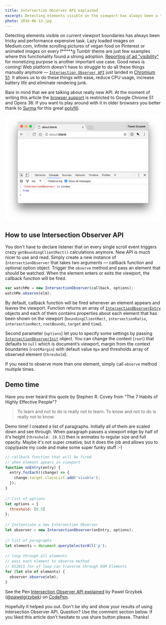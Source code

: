```yaml
---
title: Intersection Observer API explained
excerpt: Detecting elements visible on the viewport has always been a tricky and expensive task. Not anymore — Intersection Observer API just landed in Chromium.
photo: 2016-06-13.jpg
---
```


Detecting elements visible on current viewport boundaries has always been tricky and performance expensive task. Lazy loaded images on Medium.com, infinite scrolling pictures of vegan food on Pinterest or animated images on every f*****g Tumblr theme are just few examples where this functionality found a strong adoption. [Reporting of ad "visibility"](http://www.iab.com/viewability-has-arrived-what-you-need-to-know-to-see-through-this-sea-change/) for monetizing purpose is another important use case. Good news is coming! Web platform doesn't have to struggle to do all these things manually anymore — [`Intersection Observer API`](https://wicg.github.io/IntersectionObserver/) just landed in [Chromium 51](http://blog.chromium.org/2016/05/new-apis-to-help-developers-improve.html). It allows us to do these things with ease, reduce CPU usage, increase battery life and eliminate rendering junk.

Bare in mind that we are talking about really new API. At the moment of writing this article the [browser support](https://www.chromestatus.com/feature/5695342691483648) is restricted to Google Chrome 51 and Opera 38. If you want to play around with it in older browsers you better thank to [Surma](https://twitter.com/dassurma) for this great [polyfill](https://github.com/surma-dump/IntersectionObserver/blob/polyfill/polyfill/intersectionobserver-polyfill.js).

![IntersectionObserver in Google Chrome Canary](/photos/2016-06-13-1.jpg)

## How to use Intersection Observer API

You don't have to declare listener that on every single scroll event triggers crazy `getBoundingClientRect()` calculations anymore. New API is much nicer to use and read. Simply create a new instance of `IntersectionObserver` that takes two arguments — callback function and optional option object. Trigger the `observe` method and pass an element that should be watched. When the element enters or exits the viewport, the callback function will be fired.

```js
var watchMe = new IntersectionObserver(callback, options);
watchMe.observe(elm);
```

By default, callback function will be fired whenever an element appears and leaves the viewport. Function returns an array of [`IntersectionObserverEntry`](https://wicg.github.io/IntersectionObserver/#intersection-observer-entry) objects and each of them contains properties about each element that has been shown on the viewport (`boundingClientRect`, `intersectionRatio`, `intersectionRect`, `rootBounds`, `target` and `time`).

Second parameter (`options`) let you to specify some settings by passing [`IntersectionObserverInit`](https://wicg.github.io/IntersectionObserver/#intersection-observer-init) object. You can change the context (`root`) that defaults to `null` which is document’s viewport, margin from the context boundaries (`rootMargin`) with default value `0px` and thresholds array of observed element (`threshold`).

If you need to observe more than one element, simply call `observe` method multiple times.

## Demo time

Have you ever heard this quote by Stephen R. Covey from "The 7 Habits of Highly Effective People"?

> To learn and not to do is really not to learn. To know and not to do is really not to know.

Demo time! I created a list of paragraphs. Initially all of them are scaled down and see through. When paragraph passes a viewport edge by half of it's height (`threshold: [0.5]`) then is animates to regular size and full opacity. Maybe it's not super creative, but it does the job and allows you to copy/paste my code and make some super funky stuff :-)

```js
// callback function that will be fired
// when element apears in viewport
function onEntry(entry) {
  entry.forEach((change) => {
    change.target.classList.add('visable');
  });
}

// list of options
let options = {
  threshold: [0.5]
};

// Instantiate a new Intersection Observer
let observer = new IntersectionObserver(onEntry, options);

// list of paragraphs
let elements = document.querySelectorAll('p');

// loop through all elements
// pass each element to observe method
// ES2015 for-of loop can traverse through DOM Elements
for (let elm of elements) {
  observer.observe(elm);
}

```

<p>
<p data-height="400" data-theme-id="dark" data-slug-hash="YWqWXJ" data-default-tab="result" data-user="pawelgrzybek" data-embed-version="2" data-preview="true" class="codepen">See the Pen <a href="http://codepen.io/pawelgrzybek/pen/YWqWXJ/">Intersection Observer API explained</a> by Pawel Grzybek (<a href="http://codepen.io/pawelgrzybek">@pawelgrzybek</a>) on <a href="http://codepen.io">CodePen</a>.</p>
<script async src="//assets.codepen.io/assets/embed/ei.js"></script>
</p>

Hopefully it helped you out. Don't be shy and show your results of using Intersection Observer API. Question? Use the comment section below. If you liked this article don't hesitate to use share button please. Thanks!

